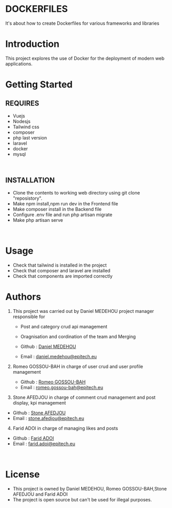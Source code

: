 # DOCKERFILES
It's about how to create Dockerfiles for various frameworks and libraries

# Introduction 
This project explores the use of Docker for the deployment of modern web applications.

# Getting Started

##  REQUIRES
-  Vuejs
-  Nodesjs
-  Tailwind css
-  composer
-  php last version
-  laravel
-  docker
-  mysql
<br>

## INSTALLATION

-   Clone the contents to working web directory using git clone "reposistory".
-   Make npm install,npm run dev in the Frontend file
-   Make composer install in the Backend file
-   Configure .env file and run php artisan migrate
-   Make php artisan serve
<br>

# Usage

- Check that tailwind is installed in the project
- Check that composer and laravel are installed 
- Check that components are imported correctly

# Authors
1. This project was carried out by Daniel MEDEHOU project manager responsible for

   - Post and category crud api management
   - Oragnisation and cordination of the team and Merging

   - Github : [Daniel MEDEHOU](https://github.com/Brandon22030)
   - Email : daniel.medehou@epitech.eu

2. Romeo GOSSOU-BAH in charge of user crud and user profile management

   * Github : [Romeo GOSSOU-BAH](https://github.com/Romeo2520)
   * Email : romeo.gossou-bah@epitech.eu

3.  Stone AFEDJOU in charge of comment crud management and post display, kpi management

   * Github : [Stone AFEDJOU](https://github.com/stonefadel02)
   * Email : stone.afedjou@epitech.eu

4.  Farid ADOI in charge of managing likes and posts 

   * Github : [Farid ADOI](https://github.com/Fqr1d0)
   * Email : farid.adoi@epitech.eu

<br>

# License

- This project is owned by Daniel MEDEHOU, Romeo GOSSOU-BAH,Stone AFEDJOU and Farid ADOI
- The project is open source but can't be used for illegal purposes.
